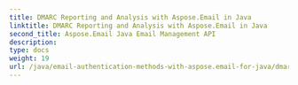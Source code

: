 ```yaml
---
title: DMARC Reporting and Analysis with Aspose.Email in Java
linktitle: DMARC Reporting and Analysis with Aspose.Email in Java
second_title: Aspose.Email Java Email Management API
description: 
type: docs
weight: 19
url: /java/email-authentication-methods-with-aspose.email-for-java/dmarc-reporting-and-analysis-in-java/
---
```

